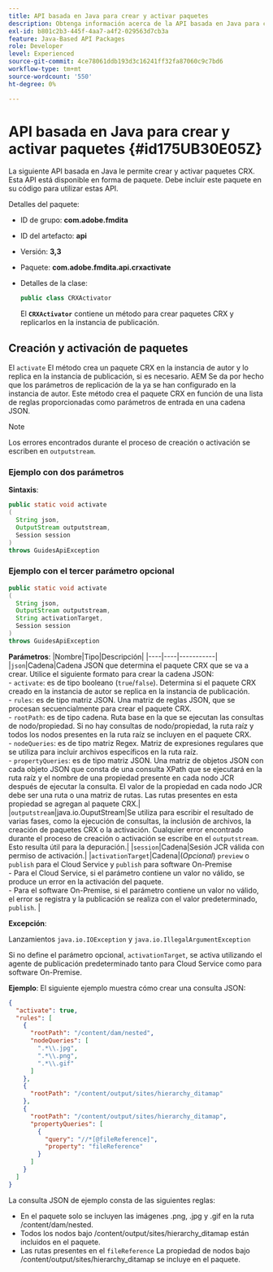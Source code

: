 ```yaml
---
title: API basada en Java para crear y activar paquetes
description: Obtenga información acerca de la API basada en Java para crear y activar paquetes
exl-id: b801c2b3-445f-4aa7-a4f2-029563d7cb3a
feature: Java-Based API Packages
role: Developer
level: Experienced
source-git-commit: 4ce78061ddb193d3c16241ff32fa87060c9c7bd6
workflow-type: tm+mt
source-wordcount: '550'
ht-degree: 0%

---
```


# API basada en Java para crear y activar paquetes {#id175UB30E05Z}

La siguiente API basada en Java le permite crear y activar paquetes CRX. Esta API está disponible en forma de paquete. Debe incluir este paquete en su código para utilizar estas API.

Detalles del paquete:

- ID de grupo: **com.adobe.fmdita**

- ID del artefacto: **api**

- Versión: **3,3**

- Paquete: **com.adobe.fmdita.api.crxactivate**

- Detalles de la clase:

  ```JAVA
  public class CRXActivator
  ```

  El **`CRXActivator`** contiene un método para crear paquetes CRX y replicarlos en la instancia de publicación.


## Creación y activación de paquetes

El `activate` El método crea un paquete CRX en la instancia de autor y lo replica en la instancia de publicación, si es necesario. AEM Se da por hecho que los parámetros de replicación de la ya se han configurado en la instancia de autor. Este método crea el paquete CRX en función de una lista de reglas proporcionadas como parámetros de entrada en una cadena JSON.
>[!NOTE]
>
> Los errores encontrados durante el proceso de creación o activación se escriben en `outputstream`.

### Ejemplo con dos parámetros

**Sintaxis**:


```JAVA
public static void activate
(
  String json, 
  OutputStream outputstream, 
  Session session
) 
throws GuidesApiException
```

### Ejemplo con el tercer parámetro opcional

```JAVA
public static void activate
(
  String json, 
  OutputStream outputstream,
  String activationTarget, 
  Session session
) 
throws GuidesApiException
```

**Parámetros**: |Nombre|Tipo|Descripción| |----|----|-----------| |`json`|Cadena|Cadena JSON que determina el paquete CRX que se va a crear. Utilice el siguiente formato para crear la cadena JSON: <br>- `activate`: es de tipo booleano \(`true`/`false`\). Determina si el paquete CRX creado en la instancia de autor se replica en la instancia de publicación. <br> - `rules`: es de tipo matriz JSON. Una matriz de reglas JSON, que se procesan secuencialmente para crear el paquete CRX. <br> - `rootPath`: es de tipo cadena. Ruta base en la que se ejecutan las consultas de nodo/propiedad. Si no hay consultas de nodo/propiedad, la ruta raíz y todos los nodos presentes en la ruta raíz se incluyen en el paquete CRX. <br> - `nodeQueries`: es de tipo matriz Regex. Matriz de expresiones regulares que se utiliza para incluir archivos específicos en la ruta raíz. <br> - `propertyQueries`: es de tipo matriz JSON. Una matriz de objetos JSON con cada objeto JSON que consta de una consulta XPath que se ejecutará en la ruta raíz y el nombre de una propiedad presente en cada nodo JCR después de ejecutar la consulta. El valor de la propiedad en cada nodo JCR debe ser una ruta o una matriz de rutas. Las rutas presentes en esta propiedad se agregan al paquete CRX.| |`outputstream`|java.io.OuputStream|Se utiliza para escribir el resultado de varias fases, como la ejecución de consultas, la inclusión de archivos, la creación de paquetes CRX o la activación. Cualquier error encontrado durante el proceso de creación o activación se escribe en el `outputstream`. Esto resulta útil para la depuración.| |`session`|Cadena|Sesión JCR válida con permiso de activación.| |`activationTarget`|Cadena|(*Opcional*) `preview` o `publish` para el Cloud Service y `publish` para software On-Premise <br> - Para el Cloud Service, si el parámetro contiene un valor no válido, se produce un error en la activación del paquete. <br> - Para el software On-Premise, si el parámetro contiene un valor no válido, el error se registra y la publicación se realiza con el valor predeterminado, `publish`. |

**Excepción**:

Lanzamientos `java.io.IOException` y `java.io.IllegalArgumentException`


Si no define el parámetro opcional, `activationTarget`, se activa utilizando el agente de publicación predeterminado tanto para Cloud Service como para software On-Premise.


**Ejemplo**: El siguiente ejemplo muestra cómo crear una consulta JSON:

```JSON
{
  "activate": true,
  "rules": [
    {
      "rootPath": "/content/dam/nested",
      "nodeQueries": [
        ".*\\.jpg",
        ".*\\.png",
        ".*\\.gif"        
      ]
    },
    {
      "rootPath": "/content/output/sites/hierarchy_ditamap"
    },
    {
      "rootPath": "/content/output/sites/hierarchy_ditamap",
      "propertyQueries": [
        {
          "query": "//*[@fileReference]",
          "property": "fileReference"
        }
      ]
    }
  ]
}
```

La consulta JSON de ejemplo consta de las siguientes reglas:

- En el paquete solo se incluyen las imágenes .png, .jpg y .gif en la ruta /content/dam/nested.
- Todos los nodos bajo /content/output/sites/hierarchy\_ditamap están incluidos en el paquete.
- Las rutas presentes en el `fileReference` La propiedad de nodos bajo /content/output/sites/hierarchy\_ditamap se incluye en el paquete.
